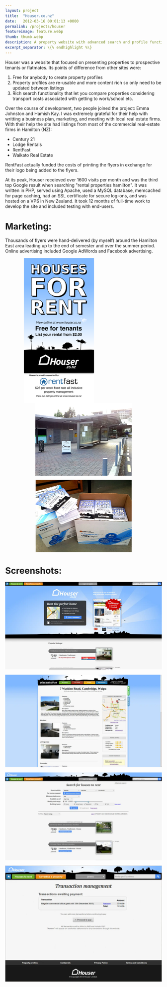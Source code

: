 ```yaml
---
layout: project
title:  "Houser.co.nz"
date:   2012-03-16 09:01:13 +0000
permalink: /projects/houser
featureimage: feature.webp
thumb: thumb.webp
description: A property website with advanced search and profile functionality
excerpt_separator: \{% endhighlight %\}
---
```

Houser was a website that focused on presenting properties to prospective tenants or flatmates. Its points of difference from other sites were:
1. Free for anybody to create property profiles
1. Property profiles are re-usable and more content rich so only need to be updated between listings
1. Rich search functionality that let you compare properties considering transport costs associated with getting to work/school etc.

Over the course of development, two people joined the project: Emma Johnston and Hamish Kay.
I was extremely grateful for their help with writting a business plan, marketing, and meeting with local real estate firms.
With their help the site had listings from most of the commercial real-estate firms in Hamilton (NZ):
* Century 21
* Lodge Rentals
* RentFast
* Waikato Real Estate

RentFast actually funded the costs of printing the flyers in exchange for their logo being added to the flyers.

At its peak, Houser receieved over 1600 visits per month and was the third top Google result when searching "rental properties hamilton".
It was written in PHP, served using Apache, used a MySQL database, memcached for page caching, had an SSL certificate for secure log-ons, and was hosted on a VPS in New Zealand.
It took 12 months of full-time work to develop the site and included testing with end-users.

# Marketing:

Thousands of flyers were hand-delivered (by myself) around the Hamilton East area leading up to the end of semester and over the summer period.
Online advertising included Google AdWords and Facebook advertising.

<img loading="lazy" style="margin-left: 60px; float: left; height: 465px" src="https://raw.githubusercontent.com/MarkHedleyJones/markhedleyjones.github.io/master/media/houser/flyer.svg" alt="Flyer">
<p style="text-align: center;">
  <img loading="lazy" style="margin-bottom: 10px" src="https://raw.githubusercontent.com/MarkHedleyJones/markhedleyjones.github.io/master/media/houser/Houser-FootpathSign-2012-10-17%2006.58.09.webp" alt="Houser FootpathSign 2012 10 17%2006.58.09" width="310" height="232">
  <img loading="lazy" src="https://raw.githubusercontent.com/MarkHedleyJones/markhedleyjones.github.io/master/media/houser/flyers.webp" alt="Flyers" width="309" height="232">
</p>

# Screenshots:

<p style="text-align: center;">
  <a href="https://raw.githubusercontent.com/MarkHedleyJones/markhedleyjones.github.io/master/media/houser/Houser-Screenshot-Homepage.webp">
    <img loading="lazy" style="text-align: center;" src="https://raw.githubusercontent.com/MarkHedleyJones/markhedleyjones.github.io/master/media/houser/Houser-Screenshot-Homepage.webp" alt="Houser Screenshot Homepage">
  </a>
</p>
<p style="text-align: center;">
  <a href="https://raw.githubusercontent.com/MarkHedleyJones/markhedleyjones.github.io/master/media/houser/Houser-Screenshot-Listing.webp">
    <img loading="lazy" style="text-align: center;" src="https://raw.githubusercontent.com/MarkHedleyJones/markhedleyjones.github.io/master/media/houser/Houser-Screenshot-Listing.webp" alt="Houser Screenshot Listing">
  </a>
</p>
<p style="text-align: center;">
  <a href="https://raw.githubusercontent.com/MarkHedleyJones/markhedleyjones.github.io/master/media/houser/Houser-Screenshot-Search.webp">
    <img loading="lazy" style="text-align: center;" src="https://raw.githubusercontent.com/MarkHedleyJones/markhedleyjones.github.io/master/media/houser/Houser-Screenshot-Search.webp" alt="Houser Screenshot Search">
  </a>
</p>
<p style="text-align: center;">
  <a href="https://raw.githubusercontent.com/MarkHedleyJones/markhedleyjones.github.io/master/media/houser/Houser-Screenshot-Transaction.webp">
    <img loading="lazy" style="text-align: center;" src="https://raw.githubusercontent.com/MarkHedleyJones/markhedleyjones.github.io/master/media/houser/Houser-Screenshot-Transaction.webp" alt="Houser Screenshot Transaction">
  </a>
</p>
